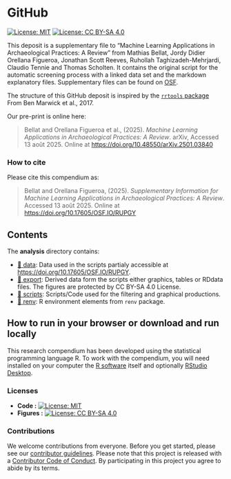 

<!-- README.md is generated from README.Rmd. Please edit that file -->

# GitHub

[![License:
MIT](https://img.shields.io/badge/License-MIT-yellow.svg)](https://opensource.org/licenses/MIT)
[![License: CC BY-SA
4.0](https://img.shields.io/badge/License-CC_BY--SA_4.0-lightgrey.svg)](https://creativecommons.org/licenses/by-sa/4.0/)

This deposit is a supplementary file to “Machine Learning Applications
in Archaeological Practices: A Review” from Mathias Bellat, Jordy Didier
Orellana Figueroa, Jonathan Scott Reeves, Ruhollah Taghizadeh-Mehrjardi,
Claudio Tennie and Thomas Scholten. It contains the original script for
the automatic screening process with a linked data set and the markdown
explanatory files. Supplementary files can be found on
[OSF](https://osf.io/rupgy/).

The structure of this GitHub deposit is inspired by the [`rrtools`
package](https://github.com/benmarwick/rrtools) From Ben Marwick et al.,
2017.

<!--
> Mathias Bellat, Jordy Didier Orellana Figueroa, Jonathan Scott Reeves, Ruhollah Taghizadeh-Mehrjardi, Claudio Tennie and Thomas Scholten, (2025). *Machine Learning Applications in Archaeological Practices: A Review*. Journal of Computer Applications in Archaeology  <https://doi.org/xxx/xxx>
-->

Our pre-print is online here:

> Bellat and Orellana Figueroa et al., (2025). *Machine Learning
> Applications in Archaeological Practices: A Review*. arXiv, Accessed
> 13 août 2025. Online at <https://doi.org/10.48550/arXiv.2501.03840>

### How to cite

Please cite this compendium as:

> Bellat and Orellana Figueroa, (2025). *Supplementary Information for
> Machine Learning Applications in Archaeological Practices: A Review*.
> Accessed 13 août 2025. Online at
> <https://doi.org/10.17605/OSF.IO/RUPGY>

## Contents

The **analysis** directory contains:

- [:file_folder: data](./data): Data used in the scripts partialy
  accessible at <https://doi.org/10.17605/OSF.IO/RUPGY>.
- [:file_folder: export](./export): Derived data form the scripts either
  graphics, tables or RDdata files. The figures are protected by CC
  BY-SA 4.0 License.
- [:file_folder: scripts](./scipts): Scripts/Code used for the filtering
  and graphical productions.
- [:file_folder: renv](./renv): R environment elements from `renv`
  package.

## How to run in your browser or download and run locally

This research compendium has been developed using the statistical
programming language R. To work with the compendium, you will need
installed on your computer the [R
software](https://cloud.r-project.org/) itself and optionally [RStudio
Desktop](https://rstudio.com/products/rstudio/download/).

### Licenses

- **Code :** [![License:
  MIT](https://img.shields.io/badge/License-MIT-yellow.svg)](https://opensource.org/licenses/MIT)
- **Figures :** [![License: CC BY-SA
  4.0](https://img.shields.io/badge/License-CC_BY--SA_4.0-lightgrey.svg)](https://creativecommons.org/licenses/by-sa/4.0/)

### Contributions

We welcome contributions from everyone. Before you get started, please
see our [contributor guidelines](CONTRIBUTING.md). Please note that this
project is released with a [Contributor Code of Conduct](CONDUCT.md). By
participating in this project you agree to abide by its terms.
